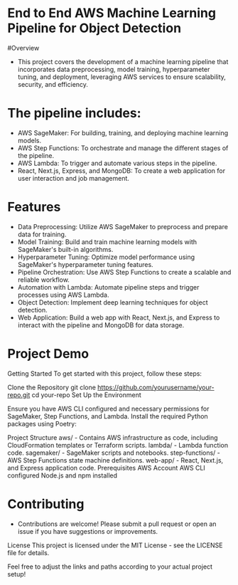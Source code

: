 
# End to End AWS Machine Learning Pipeline for Object Detection

#Overview
* This project covers the development of a machine learning pipeline that incorporates data preprocessing, model training, hyperparameter tuning, and deployment, leveraging AWS services 
 to ensure scalability, security, and efficiency.

# The pipeline includes:
* AWS SageMaker: For building, training, and deploying machine learning models.
* AWS Step Functions: To orchestrate and manage the different stages of the pipeline.
* AWS Lambda: To trigger and automate various steps in the pipeline.
* React, Next.js, Express, and MongoDB: To create a web application for user interaction and job management.
# Features
* Data Preprocessing: Utilize AWS SageMaker to preprocess and prepare data for training.
* Model Training: Build and train machine learning models with SageMaker's built-in algorithms.
* Hyperparameter Tuning: Optimize model performance using SageMaker's hyperparameter tuning features.
* Pipeline Orchestration: Use AWS Step Functions to create a scalable and reliable workflow.
* Automation with Lambda: Automate pipeline steps and trigger processes using AWS Lambda.
* Object Detection: Implement deep learning techniques for object detection.
* Web Application: Build a web app with React, Next.js, and Express to interact with the pipeline and MongoDB for data storage.
# Project Demo

Getting Started
To get started with this project, follow these steps:

Clone the Repository
git clone https://github.com/yourusername/your-repo.git
cd your-repo
Set Up the Environment

Ensure you have AWS CLI configured and necessary permissions for SageMaker, Step Functions, and Lambda. Install the required Python packages using Poetry:

Project Structure
aws/ - Contains AWS infrastructure as code, including CloudFormation templates or Terraform scripts.
lambda/ - Lambda function code.
sagemaker/ - SageMaker scripts and notebooks.
step-functions/ - AWS Step Functions state machine definitions.
web-app/ - React, Next.js, and Express application code.
Prerequisites
AWS Account
AWS CLI configured
Node.js and npm installed


# Contributing
* Contributions are welcome! Please submit a pull request or open an issue if you have suggestions or improvements.

License
This project is licensed under the MIT License - see the LICENSE file for details.

Feel free to adjust the links and paths according to your actual project setup!
